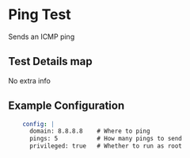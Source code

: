 # Ping Test
Sends an ICMP ping

## Test Details map
No extra info

## Example Configuration
```yaml
    config: |
      domain: 8.8.8.8    # Where to ping
      pings: 5           # How many pings to send
      privileged: true   # Whether to run as root
```